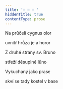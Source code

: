 ```yaml
---
title: '– – – '
hiddenTitle: true
contentType: prose
---
```


Na průčelí cygnus olor

uvnitř hrůza je a horor

Z druhé strany sv. Bruno

střeží děsuplné lůno

Vykuchaný jako prase

skví se tady kostel v base
